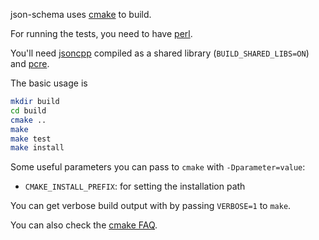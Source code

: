 json-schema uses [cmake](https://cmake.org) to build.

For running the tests, you need to have [perl](https://www.perl.org).

You'll need [jsoncpp](https://github.com/open-source-parsers/jsoncpp)
compiled as a shared library (`BUILD_SHARED_LIBS=ON`) and
[pcre](http://www.pcre.org/).

The basic usage is
```sh
mkdir build
cd build
cmake ..
make
make test
make install
```

Some useful parameters you can pass to `cmake` with `-Dparameter=value`:

- `CMAKE_INSTALL_PREFIX`: for setting the installation path

You can get verbose build output with by passing `VERBOSE=1` to `make`.

You can also check the [cmake FAQ](https://cmake.org/Wiki/CMake_FAQ).
